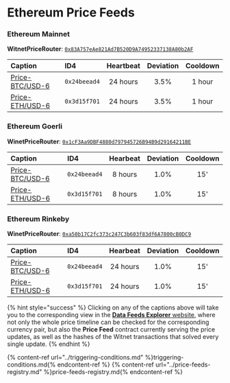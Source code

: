# Ethereum Price Feeds

### Ethereum Mainnet

**WitnetPriceRouter**: [`0x83A757eAe821Ad7B520D9A74952337138A80b2AF`](https://etherscan.io/address/0x83a757eae821ad7b520d9a74952337138a80b2af#readContract)

| **Caption** | **ID4** | **Heartbeat** | **Deviation** | **Cooldown** 
| :- | :- | :-: | :-: | :-: 
| [Price-BTC/USD-6](https://feeds.witnet.io/feeds/ethereum-mainnet_btc-usd_6) | `0x24beead4` | 24 hours | 3.5% | 1 hour
| [Price-ETH/USD-6](https://feeds.witnet.io/feeds/ethereum-mainnet_eth-usd_6) | `0x3d15f701` | 24 hours | 3.5% | 1 hour

### Ethereum Goerli

**WinetPriceRouter**: [`0x1cF3Aa9DBF4880d797945726B94B9d29164211BE`](https://goerli.etherscan.io/address/0x1cF3Aa9DBF4880d797945726B94B9d29164211BE#readContract)

| **Caption** | **ID4** | **Hearbeat** | **Deviation** | **Cooldown** 
| :- | :- | :-: | :-: | :-: 
| [Price-BTC/USD-6](https://feeds.witnet.io/feeds/ethereum-goerli_btc-usd_6) | `0x24beead4` | 8 hours | 1.0% | 15'
| [Price-ETH/USD-6](https://feeds.witnet.io/feeds/ethereum-goerli_eth-usd_6) | `0x3d15f701` | 8 hours | 1.0% | 15'

### Ethereum Rinkeby

**WinetPriceRouter**: [`0xa50b17C2fc373c247C3b603f83df6A7800cB0DC9`](https://rinkeby.etherscan.io/address/0xa50b17C2fc373c247C3b603f83df6A7800cB0DC9#readContract)

| **Caption** | **ID4** | **Hearbeat** | **Deviation** | **Cooldown**
| :- | :- | :-: | :-: | :-: 
| [Price-BTC/USD-6](https://feeds.witnet.io/feeds/ethereum-rinkeby_btc-usd_6) | `0x24beead4` | 24 hours | 1.0% | 15'
| [Price-ETH/USD-6](https://feeds.witnet.io/feeds/ethereum-rinkeby_eth-usd_6) | `0x3d15f701` | 24 hours | 1.0% | 15'

{% hint style="success" %}
Clicking on any of the captions above will take you to the corresponding view in the [**Data Feeds Explorer** website](https://feeds.witnet.io), where not only the whole price timeline can be checked for the corresponding currency pair, but also the **Price Feed** contract currently serving the price updates, as well as the hashes of the Witnet transactions that solved every single update. 
{% endhint %}

{% content-ref url="../triggering-conditions.md" %}triggering-conditions.md{% endcontent-ref %}
{% content-ref url="../price-feeds-registry.md" %}price-feeds-registry.md{% endcontent-ref %}
